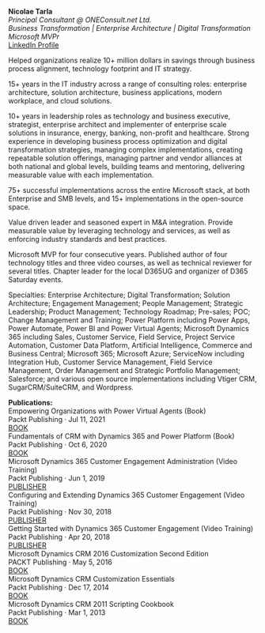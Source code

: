 <b>Nicolae Tarla </b><br/>
<i>Principal Consultant @ ONEConsult.net Ltd. </i><br/>
<i>Business Transformation | Enterprise Architecture | Digital Transformation </i><br/>
<i>Microsoft MVPr </i><br/>
<a href="https://www.linkedin.com/in/nicolaetarla/" target="_new">LinkedIn Profile</a><br/>

Helped organizations realize 10+ million dollars in savings through business process alignment, technology footprint and IT strategy.

15+ years in the IT industry across a range of consulting roles: enterprise architecture, solution architecture, business applications, modern workplace, and cloud solutions. 

10+ years in leadership roles as technology and business executive, strategist, enterprise architect and implementer of enterprise scale solutions in insurance, energy, banking, non-profit and healthcare. Strong experience in developing business process optimization and digital transformation strategies, managing complex implementations, creating repeatable solution offerings, managing partner and vendor alliances at both national and global levels, building teams and mentoring, delivering measurable value with each implementation. 

75+ successful implementations across the entire Microsoft stack, at both Enterprise and SMB levels, and 15+ implementations in the open-source space. 

Value driven leader and seasoned expert in M&A integration. Provide measurable value by leveraging technology and services, as well as enforcing industry standards and best practices. 

Microsoft MVP for four consecutive years. Published author of four technology titles and three video courses, as well as technical reviewer for several titles. Chapter leader for the local D365UG and organizer of D365 Saturday events.

Specialties: Enterprise Architecture; Digital Transformation; Solution Architecture; Engagement Management; People Management; Strategic Leadership; Product Management; Technology Roadmap; Pre-sales; POC; Change Management and Training; Power Platform including Power Apps, Power Automate, Power BI and Power Virtual Agents; Microsoft Dynamics 365 including Sales, Customer Service, Field Service, Project Service Automation, Customer Data Platform, Artificial Intelligence, Commerce and Business Central; Microsoft 365; Microsoft Azure; ServiceNow including Integration Hub, Customer Service Management, Field Service Management, Order Management and Strategic Portfolio Management; Salesforce; and various open source implementations including Vtiger CRM, SugarCRM/SuiteCRM, and Wordpress. 

<b>Publications:</b><br/>
Empowering Organizations with Power Virtual Agents (Book)<br/>
  Packt Publishing · Jul 11, 2021<br/>
  <a href="https://www.amazon.com/Empowering-Organizations-Power-Virtual-Agents-dp-1801074747/dp/1801074747/ref=mt_other?_encoding=UTF8&me=&qid=1626223099">BOOK</a><br/>
Fundamentals of CRM with Dynamics 365 and Power Platform (Book)<br/>
  Packt Publishing · Oct 6, 2020<br/>
  <a href="https://www.amazon.com/Fundamentals-CRM-Dynamics-Power-Platform-ebook/dp/B08HYWX6VL/ref=pd_rhf_dp_p_img_5_nodl?_encoding=UTF8&psc=1&refRID=Q5RDVSBDVHPTSW63T4XD">BOOK</a><br/>
Microsoft Dynamics 365 Customer Engagement Administration (Video Training)<br/>
  Packt Publishing · Jun 1, 2019<br/>
  <a href="https://subscription.packtpub.com/">PUBLISHER</a><br/>
Configuring and Extending Dynamics 365 Customer Engagement (Video Training)<br/>
  Packt Publishing · Nov 30, 2018<br/>
  <a href="https://subscription.packtpub.com/">PUBLISHER</a><br/>
Getting Started with Dynamics 365 Customer Engagement (Video Training)<br/>
  Packt Publishing · Apr 20, 2018<br/>
  <a href="https://subscription.packtpub.com/">PUBLISHER</a><br/>
Microsoft Dynamics CRM 2016 Customization Second Edition<br/>
  PACKT Publishing · May 5, 2016<br/>
  <a href="https://www.amazon.ca/Microsoft-Dynamics-CRM-2016-Customization/dp/1785881515/ref=sr_1_1?crid=FHT75VT6K92J&keywords=Microsoft+Dynamics+CRM+2016+Customization+Second+Edition&qid=1663686387&sprefix=microsoft+dynamics+crm+2016+customization+second+edition%2Caps%2C78&sr=8-1">BOOK</a><br/>
Microsoft Dynamics CRM Customization Essentials<br/>
  Packt Publishing · Dec 17, 2014<br/>
  <a href="https://www.amazon.ca/Microsoft-Dynamics-CRM-Customization-Essentials/dp/1784397849/ref=sr_1_1?crid=2W725DSXPOOG5&keywords=Microsoft+Dynamics+CRM+Customization+Essentials&qid=1663686546&sprefix=microsoft+dynamics+crm+customization+essentials%2Caps%2C62&sr=8-1">BOOK</a><br/>
Microsoft Dynamics CRM 2011 Scripting Cookbook<br/>
  Packt Publishing · Mar 1, 2013<br/>
  <a href="https://www.amazon.ca/Microsoft-Dynamics-2011-Scripting-Cookbook/dp/1849688826/ref=sr_1_1?crid=2OYXFKZTN922H&keywords=Microsoft+Dynamics+CRM+2011+Scripting+Cookbook&qid=1663686521&sprefix=microsoft+dynamics+crm+2011+scripting+cookbook%2Caps%2C64&sr=8-1">BOOK</a><br/><br/>
